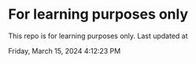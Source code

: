 # For learning purposes only
This repo is for learning purposes only.
Last updated at

Friday, March 15, 2024 4:12:23 PM

